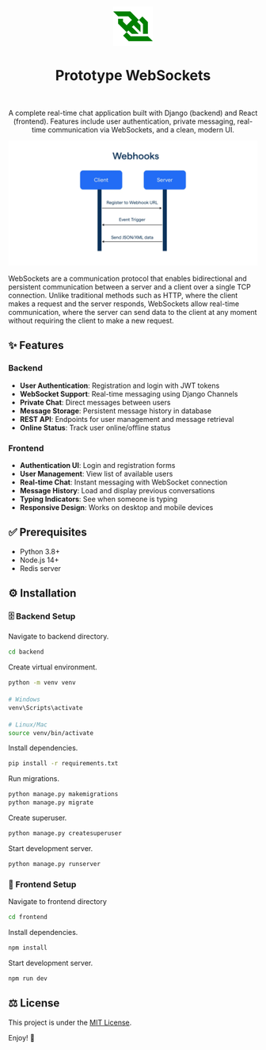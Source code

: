 <div align="center">
  <a href="https://github.com/tyronejosee/prototype_actix_web" target="_blank">
    <img src="icon.svg" alt="logo" width="80">
  </a>
</div>
<div align="center">
  <h1><strong>Prototype WebSockets</strong></h1>
</div>
<br>
<p align="center">
A complete real-time chat application built with Django (backend) and React (frontend). Features include user authentication, private messaging, real-time communication via WebSockets, and a clean, modern UI.
<p>

![Main](main.webp)

WebSockets are a communication protocol that enables bidirectional and persistent communication between a server and a client over a single TCP connection. Unlike traditional methods such as HTTP, where the client makes a request and the server responds, WebSockets allow real-time communication, where the server can send data to the client at any moment without requiring the client to make a new request.

## ✨ Features

### Backend

- **User Authentication**: Registration and login with JWT tokens
- **WebSocket Support**: Real-time messaging using Django Channels
- **Private Chat**: Direct messages between users
- **Message Storage**: Persistent message history in database
- **REST API**: Endpoints for user management and message retrieval
- **Online Status**: Track user online/offline status

### Frontend

- **Authentication UI**: Login and registration forms
- **User Management**: View list of available users
- **Real-time Chat**: Instant messaging with WebSocket connection
- **Message History**: Load and display previous conversations
- **Typing Indicators**: See when someone is typing
- **Responsive Design**: Works on desktop and mobile devices

## ✅ Prerequisites

- Python 3.8+
- Node.js 14+
- Redis server

## ⚙️ Installation

### 🗄️ Backend Setup

Navigate to backend directory.

```bash
cd backend
```

Create virtual environment.

```bash
python -m venv venv

# Windows
venv\Scripts\activate

# Linux/Mac
source venv/bin/activate
```

Install dependencies.

```bash
pip install -r requirements.txt
```

Run migrations.

```bash
python manage.py makemigrations
python manage.py migrate
```

Create superuser.

```bash
python manage.py createsuperuser
```

Start development server.

```bash
python manage.py runserver
```

### 🎨 Frontend Setup

Navigate to frontend directory

```bash
cd frontend
```

Install dependencies.

```bash
npm install
```

Start development server.

```bash
npm run dev
```

## ⚖️ License

This project is under the [MIT License](LICENSE).

Enjoy! 🎉
